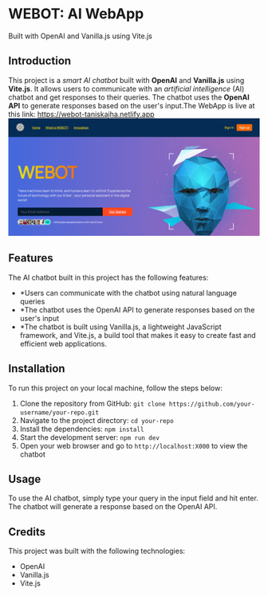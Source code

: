 # WEBOT: AI WebApp 
Built with OpenAI and Vanilla.js using Vite.js

## Introduction

This project is a *smart AI chatbot* built with **OpenAI** and **Vanilla.js** using **Vite.js**. It allows users to communicate with an *artificial intelligence* (AI) chatbot and get responses to their queries. The chatbot uses the **OpenAI API** to generate responses based on the user's input.The WebApp is live at this link: https://webot-taniskajha.netlify.app
![mainpg](client/assets/ss1.png)



## Features

The AI chatbot built in this project has the following features:

- *Users can communicate with the chatbot using natural language queries
- *The chatbot uses the OpenAI API to generate responses based on the user's input
- *The chatbot is built using Vanilla.js, a lightweight JavaScript framework, and Vite.js, a build tool that makes it easy to create fast and efficient web applications.

## Installation

To run this project on your local machine, follow the steps below:

1. Clone the repository from GitHub: `git clone https://github.com/your-username/your-repo.git`
2. Navigate to the project directory: `cd your-repo`
3. Install the dependencies: `npm install`
4. Start the development server: `npm run dev`
5. Open your web browser and go to `http://localhost:X000` to view the chatbot

## Usage

To use the AI chatbot, simply type your query in the input field and hit enter. The chatbot will generate a response based on the OpenAI API.


## Credits

This project was built with the following technologies:

- OpenAI
- Vanilla.js
- Vite.js







